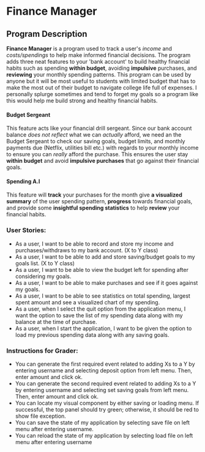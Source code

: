 # Finance Manager

## Program Description

**Finance Manager** is a program used to track a user's _income_ and _costs/spendings_ to help make informed financial decisions.
The program adds three neat features to your 'bank account' to build healthy financial habits such as spending **within budget**, avoiding **impulsive** purchases, and **reviewing** your monthly spending patterns.
This program can be used by anyone but it will be most useful to students with limited budget that has to make the most out of their budget to navigate college life full of expenses.
I personally splurge sometimes and tend to forget my goals so a program like this would help me build strong and healthy financial habits.

#### Budget Sergeant

This feature acts like your financial drill sergeant. Since our bank account balance _does not reflect_ what we can _actually_ afford, we need an the Budget Sergeant to check our saving goals, budget limits, and monthly payments due (Netflix, utilities bill etc.) with regards to your monthly income to ensure you can _really_ afford the purchase. This ensures the user stay **within budget** and avoid **impulsive purchases** that go against their financial goals.

#### Spending A.I

This feature will **track** your purchases for the month give **a visualized summary** of the user spending pattern, **progress** towards financial goals, and provide some **insightful spending statistics** to help **review** your financial habits.

### User Stories:

- As a user, I want to be able to record and store my income and purchases/withdraws to my bank account. (X to Y class)
- As a user, I want to be able to add and store saving/budget goals to my goals list. (X to Y class)
- As a user, I want to be able to view the budget left for spending after considering my goals.
- As a user, I want to be able to make purchases and see if it goes against my goals.
- As a user, I want to be able to see statistics on total spending, largest spent amount and see a visualized chart of my spending.
- As a user, when I select the quit option from the application menu, I want the option to save the list of my spending data along with
  my balance at the time of purchase.
- As a user, when I start the application, I want to be given the option to load my previous spending data along with any saving goals.

### Instructions for Grader:

- You can generate the first required event related to adding Xs to a Y by entering username and selecting deposit option from left menu. Then, enter amount and click ok.
- You can generate the second required event related to adding Xs to a Y by entering username and selecting set saving goals from left menu. Then, enter amount and click ok.
- You can locate my visual component by either saving or loading menu. If successful, the top panel should try green; otherwise, it should be red to show file exception.
- You can save the state of my application by selecting save file on left menu after entering username.
- You can reload the state of my application by selecting load file on left menu after entering username
